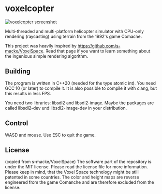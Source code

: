 # voxelcopter

![voxelcopter screenshot](http://lew-palm.de/voxelcopter.jpg)

Multi-threaded and multi-platform helicopter simulator with CPU-only rendering (raycasting) using terrain from the 1992's game Comache.

This project was heavily inspired by https://github.com/s-macke/VoxelSpace. Read that page if you want to learn something about the ingenious simple rendering algorithm.

## Building
The program is written in C++20 (needed for the type atomic int). You need GCC 10 (or later) to compile it. It is also possible to compile it with clang, but this results in less FPS.

You need two libraries: libsdl2 and libsdl2-image. Maybe the packages are called libsdl2-dev und libsdl2-image-dev in your distribution.

## Control
WASD and mouse.
Use ESC to quit the game.

## License
(copied from s-macke/VoxelSpace)
The software part of the repository is under the MIT license. Please read the license file for more information. Please keep in mind, that the Voxel Space technology might be still patented in some countries. The color and height maps are reverse engineered from the game Comanche and are therefore excluded from the license.
